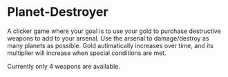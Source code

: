 # Planet-Destroyer
A clicker game where your goal is to use your gold to purchase destructive weapons to add to your arsenal. Use the arsenal to damage/destroy as many planets as possible. Gold autimatically increases over time, and its multiplier will increase when special conditions are met.

Currently only 4 weapons are available.
